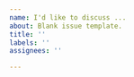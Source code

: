```yaml
---
name: I'd like to discuss ...
about: Blank issue template.
title: ''
labels: ''
assignees: ''

---
```



